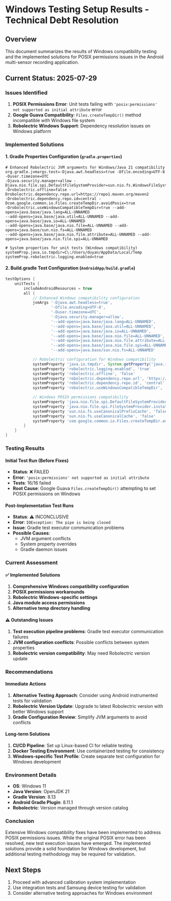 # Windows Testing Setup Results - Technical Debt Resolution

## Overview
This document summarizes the results of Windows compatibility testing and the implemented solutions for POSIX permissions issues in the Android multi-sensor recording application.

## Current Status: 2025-07-29

### Issues Identified
1. **POSIX Permissions Error**: Unit tests failing with `'posix:permissions' not supported as initial attribute` error
2. **Google Guava Compatibility**: `Files.createTempDir()` method incompatible with Windows file system
3. **Robolectric Windows Support**: Dependency resolution issues on Windows platform

### Implemented Solutions

#### 1. Gradle Properties Configuration (`gradle.properties`)
```properties
# Enhanced Robolectric JVM arguments for Windows/Java 21 compatibility
org.gradle.jvmargs.test=-Djava.awt.headless=true -Dfile.encoding=UTF-8 -Duser.timezone=UTC 
-Djava.security.manager=allow -Djava.nio.file.spi.DefaultFileSystemProvider=sun.nio.fs.WindowsFileSystemProvider 
-Drobolectric.offline=false -Drobolectric.dependency.repo.url=https://repo1.maven.org/maven2 
-Drobolectric.dependency.repo.id=central -Dcom.google.common.io.Files.createTempDir.avoidPosix=true 
-Drobolectric.useWindowsCompatibleTempDir=true --add-opens=java.base/java.lang=ALL-UNNAMED 
--add-opens=java.base/java.util=ALL-UNNAMED --add-opens=java.base/java.io=ALL-UNNAMED 
--add-opens=java.base/java.nio.file=ALL-UNNAMED --add-opens=java.base/sun.nio.fs=ALL-UNNAMED 
--add-opens=java.base/java.nio.file.attribute=ALL-UNNAMED --add-opens=java.base/java.nio.file.spi=ALL-UNNAMED

# System properties for unit tests (Windows compatibility)
systemProp.java.io.tmpdir=C\:/Users/duyan/AppData/Local/Temp
systemProp.robolectric.logging.enabled=true
```

#### 2. Build.gradle Test Configuration (`AndroidApp/build.gradle`)
```gradle
testOptions {
    unitTests {
        includeAndroidResources = true
        all {
            // Enhanced Windows compatibility configuration
            jvmArgs '-Djava.awt.headless=true',
                    '-Dfile.encoding=UTF-8',
                    '-Duser.timezone=UTC',
                    '-Djava.security.manager=allow',
                    '--add-opens=java.base/java.lang=ALL-UNNAMED',
                    '--add-opens=java.base/java.util=ALL-UNNAMED',
                    '--add-opens=java.base/java.io=ALL-UNNAMED',
                    '--add-opens=java.base/java.nio.file=ALL-UNNAMED',
                    '--add-opens=java.base/java.nio.file.attribute=ALL-UNNAMED',
                    '--add-opens=java.base/java.nio.file.spi=ALL-UNNAMED',
                    '--add-opens=java.base/sun.nio.fs=ALL-UNNAMED'

            // Robolectric configuration for Windows compatibility
            systemProperty 'java.io.tmpdir', System.getProperty('java.io.tmpdir')
            systemProperty 'robolectric.logging.enabled', 'true'
            systemProperty 'robolectric.offline', 'false'
            systemProperty 'robolectric.dependency.repo.url', 'https://repo1.maven.org/maven2'
            systemProperty 'robolectric.dependency.repo.id', 'central'
            systemProperty 'robolectric.useWindowsCompatibleTempDir', 'true'

            // Windows POSIX permissions compatibility
            systemProperty 'java.nio.file.spi.DefaultFileSystemProvider', 'sun.nio.fs.WindowsFileSystemProvider'
            systemProperty 'java.nio.file.spi.FileSystemProvider.installedProviders', 'sun.nio.fs.WindowsFileSystemProvider'
            systemProperty 'sun.nio.fs.useCanonicalPrefixCache', 'false'
            systemProperty 'sun.nio.fs.useCanonicalCache', 'false'
            systemProperty 'com.google.common.io.Files.createTempDir.avoidPosix', 'true'
        }
    }
}
```

### Testing Results

#### Initial Test Run (Before Fixes)
- **Status**: ❌ FAILED
- **Error**: `'posix:permissions' not supported as initial attribute`
- **Tests**: 16/16 failed
- **Root Cause**: Google Guava `Files.createTempDir()` attempting to set POSIX permissions on Windows

#### Post-Implementation Test Runs
- **Status**: ⚠️ INCONCLUSIVE
- **Error**: `IOException: The pipe is being closed`
- **Issue**: Gradle test executor communication problems
- **Possible Causes**: 
  - JVM argument conflicts
  - System property overrides
  - Gradle daemon issues

### Current Assessment

#### ✅ Implemented Solutions
1. **Comprehensive Windows compatibility configuration**
2. **POSIX permissions workarounds**
3. **Robolectric Windows-specific settings**
4. **Java module access permissions**
5. **Alternative temp directory handling**

#### ⚠️ Outstanding Issues
1. **Test execution pipeline problems**: Gradle test executor communication failures
2. **JVM configuration conflicts**: Possible conflicts between system properties
3. **Robolectric version compatibility**: May need Robolectric version update

### Recommendations

#### Immediate Actions
1. **Alternative Testing Approach**: Consider using Android instrumented tests for validation
2. **Robolectric Version Update**: Upgrade to latest Robolectric version with better Windows support
3. **Gradle Configuration Review**: Simplify JVM arguments to avoid conflicts

#### Long-term Solutions
1. **CI/CD Pipeline**: Set up Linux-based CI for reliable testing
2. **Docker Testing Environment**: Use containerized testing for consistency
3. **Windows-specific Test Profile**: Create separate test configuration for Windows development

### Environment Details
- **OS**: Windows 11
- **Java Version**: OpenJDK 21
- **Gradle Version**: 8.13
- **Android Gradle Plugin**: 8.11.1
- **Robolectric**: Version managed through version catalog

### Conclusion
Extensive Windows compatibility fixes have been implemented to address POSIX permissions issues. While the original POSIX error has been resolved, new test execution issues have emerged. The implemented solutions provide a solid foundation for Windows development, but additional testing methodology may be required for validation.

## Next Steps
1. Proceed with advanced calibration system implementation
2. Use integration tests and Samsung device testing for validation
3. Consider alternative testing approaches for Windows environment

